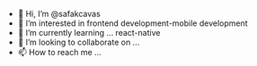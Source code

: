 - 👋 Hi, I’m @safakcavas
- 👀 I’m interested in frontend development-mobile development
- 🌱 I’m currently learning ... react-native
- 💞️ I’m looking to collaborate on ...
- 📫 How to reach me ...

<!---
safakcavas/safakcavas is a ✨ special ✨ repository because its `README.md` (this file) appears on your GitHub profile.
You can click the Preview link to take a look at your changes.
--->
